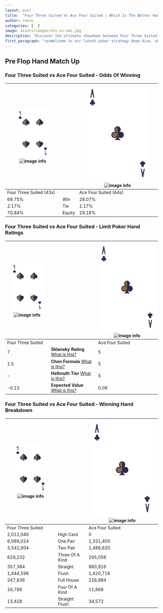 ```yaml
---
layout: post
title:  "Four Three Suited Vs Ace Four Suited | Which Is The Better Hand In Poker? A Complete Guide"
author: reece
categories: [  ]
image: assets/images/43s-vs-a4s.jpg
description: "Discover the ultimate showdown between Four Three Suited and Ace Four Suited in poker! Uncover the odds, strategies, and scenarios where one hand triumphs over the other. Get ready to up your poker game with this thrilling analysis."
first_paragraph: "<p>Welcome to our latest poker strategy deep dive, where we're pitting two distinct hands against each other in a high-stakes showdown: Four Three Suited vs Ace Four Suited.</p><p>In the dynamic world of poker, every decision counts, and knowing which hand holds the upper hand is key to your success at the table.</p><p>In this article, we'll dissect these two hands, explore the scenarios where one dominates the other, and equip you with the knowledge to make strategic choices that can tip the odds in your favor.</p><p>Get ready to unravel the intriguing dynamics of these poker hands and elevate your game to new heights.</p>"
---
```




[comment]: # (sp0)

## Pre Flop Hand Match Up

<div class="table hand-ratings" markdown="1"> 



### Four Three Suited vs Ace Four Suited - Odds Of Winning


    
| ![image info](assets/images/hand1/4.png) ![image info](assets/images/hand1/3s.png) |  | ![image info](assets/images/hand2/A.png) ![image info](assets/images/hand2/4s.png) |
| -------- | -------- | -------- |
| Four Three Suited (43s) |  | Ace Four Suited (A4s) |
| 69.75% | Win | 28.07% |
| 2.17% | Tie | 2.17% |
| 70.84% | Equity | 29.16% |




[comment]: # (sp1)



### Four Three Suited vs Ace Four Suited - Limit Poker Hand Ratings


    
| ![image info](assets/images/hand1/4.png) ![image info](assets/images/hand1/3s.png) |  | ![image info](assets/images/hand2/A.png) ![image info](assets/images/hand2/4s.png) |
| -------- | -------- | -------- |
| Four Three Suited |  | Ace Four Suited |
| 7 | **Sklansky Rating** [What is this?](/sklansky-rating-explained) | 5 |
| 1.5 | **Chen Formula** [What is this?](/chen-formula-explained) | 5 |
| - | **Hellmuth Tier** [What is this?](/Hellmuth-tier-explained) | 5 |
| -0.13 | **Expected Value** [What is this?](/expected-value-explained) | 0.06 |




[comment]: # (sp2)



### Four Three Suited vs Ace Four Suited - Winning Hand Breakdown


    
| ![image info](assets/images/hand1/4.png) ![image info](assets/images/hand1/3s.png) |  | ![image info](assets/images/hand2/A.png) ![image info](assets/images/hand2/4s.png) |
| -------- | -------- | -------- |
| Four Three Suited |  | Ace Four Suited |
| 2,012,040 | High Card | 0 |
| 6,069,024 | One Pair | 1,331,400 |
| 3,542,604 | Two Pair | 1,486,620 |
| 629,232 | Three Of A Kind | 295,056 |
| 357,384 | Straight | 960,816 |
| 1,444,596 | Flush | 1,420,716 |
| 247,836 | Full House | 226,884 |
| 16,788 | Four Of A Kind | 11,868 |
| 13,428 | Straight Flush | 34,572 |




[comment]: # (sp3)



</div>

[comment]: # (sp4)



[comment]: # (sp5)

